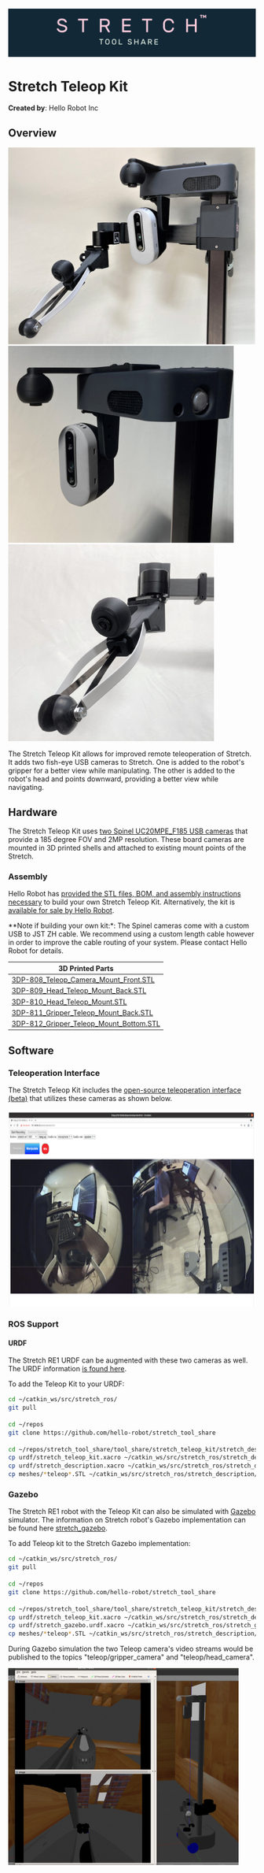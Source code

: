 ![image](../../images/banner.png)

# Stretch Teleop Kit

**Created by**: Hello Robot Inc

## Overview

<img src="images/teleop_kit_full.jpg" alt="image" height="400" />

<img src="images/head_camera_D.jpg" alt="image" height="400" />

<img src="images/wrist_camera_F.jpg" alt="image" height="400" />



The Stretch Teleop Kit allows for improved remote teleoperation of Stretch. It adds two fish-eye USB cameras to Stretch. One is added to the robot's gripper for a better view while manipulating. The other is added to the robot's head and points downward, providing a better view while navigating. 

## Hardware

The Stretch Teleop Kit uses [two Spinel UC20MPE_F185 USB cameras](https://store.spinelelectronics.com/UC20MPE_F185) that provide a 185 degree FOV and 2MP resolution. These board cameras are mounted in 3D printed shells and attached to existing mount points of the Stretch. 

### Assembly

Hello Robot has [provided the STL files, BOM, and assembly instructions necessary](images/Stretch_RE1_Teleop_Kit_Build.pdf) to build your own Stretch Teleop Kit. Alternatively, the kit is [available for sale by Hello Robot](https://hello-robot.com/). 

**Note if building your own kit:*: The Spinel cameras come with a custom USB to JST ZH cable. We recommend using a custom length cable however in order to improve the cable routing of your system. Please contact Hello Robot for details. 

| 3D Printed Parts                                             |
| ------------------------------------------------------------ |
| [3DP-808_Teleop_Camera_Mount_Front.STL](CAD/3DP-808_Teleop_Camera_Mount_Front.STL) |
| [3DP-809_Head_Teleop_Mount_Back.STL](CAD/3DP-809_Head_Teleop_Mount_Back.STL) |
| [3DP-810_Head_Teleop_Mount.STL](CAD/3DP-810_Head_Teleop_Mount.STL) |
| [3DP-811_Gripper_Teleop_Mount_Back.STL](CAD/3DP-811_Gripper_Teleop_Mount_Back.STL) |
| [3DP-812_Gripper_Teleop_Mount_Bottom.STL](CAD/3DP-812_Gripper_Teleop_Mount_Bottom.STL) |

## Software

### Teleoperation Interface

The Stretch Teleop Kit includes the [open-source teleoperation interface (beta)](https://github.com/hello-robot/stretch_fisheye_web_interface) that utilizes these cameras as shown below. 

<img src="images/teleop_view.png" alt="image" height="400" />

### ROS Support

#### URDF

The Stretch RE1 URDF can be augmented with these two cameras as well. The URDF information [is found here](./stretch_description).

To add the Teleop Kit to your URDF:

```bash
cd ~/catkin_ws/src/stretch_ros/
git pull

cd ~/repos
git clone https://github.com/hello-robot/stretch_tool_share

cd ~/repos/stretch_tool_share/tool_share/stretch_teleop_kit/stretch_description
cp urdf/stretch_teleop_kit.xacro ~/catkin_ws/src/stretch_ros/stretch_description/urdf
cp urdf/stretch_description.xacro ~/catkin_ws/src/stretch_ros/stretch_description/urdf
cp meshes/*teleop*.STL ~/catkin_ws/src/stretch_ros/stretch_description/meshes
```



### Gazebo
The Stretch RE1 robot with the Teleop Kit can also be simulated with [Gazebo](https://gazebosim.org/) simulator. The information on Stretch robot's Gazebo implementation can be found here [stretch_gazebo](https://github.com/hello-robot/stretch_ros/tree/master/stretch_gazebo).

To add Teleop kit to the Stretch Gazebo implementation:

```bash
cd ~/catkin_ws/src/stretch_ros/
git pull

cd ~/repos
git clone https://github.com/hello-robot/stretch_tool_share

cd ~/repos/stretch_tool_share/tool_share/stretch_teleop_kit/stretch_description
cp urdf/stretch_teleop_kit.xacro ~/catkin_ws/src/stretch_ros/stretch_description/urdf
cp urdf/stretch_gazebo.urdf.xacro ~/catkin_ws/src/stretch_ros/stretch_gazebo/urdf/stretch_gazebo.urdf.xacro
cp meshes/*teleop*.STL ~/catkin_ws/src/stretch_ros/stretch_description/meshes
```

During Gazebo simulation the two Teleop camera's video streams would be published to the topics "teleop/gripper_camera" and "teleop/head_camera".

<img src="images/teleop_gazebo.png" alt="image" height="400" />


